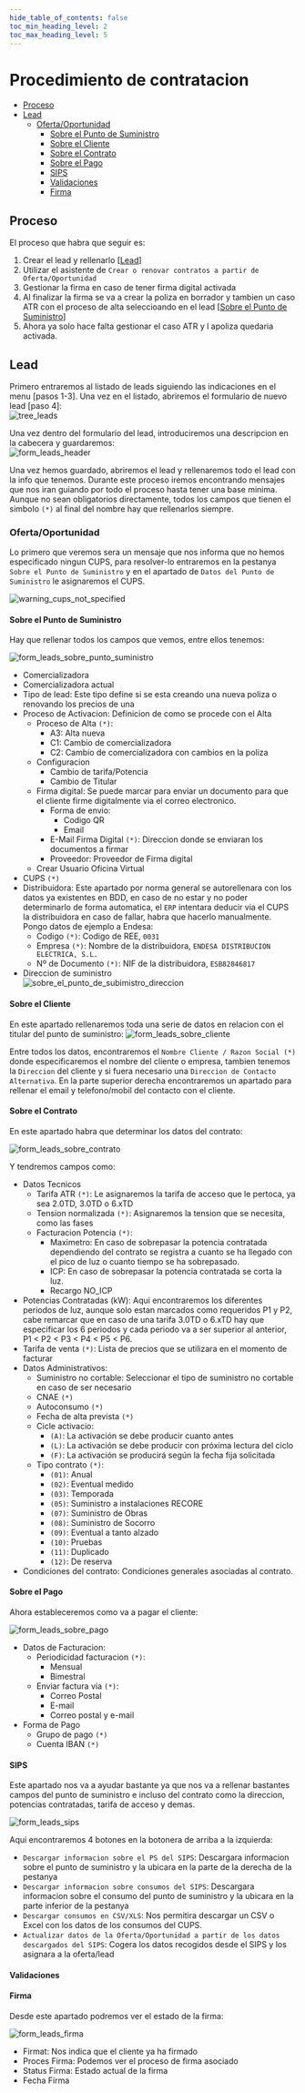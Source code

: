 ```yaml
--- 
hide_table_of_contents: false
toc_min_heading_level: 2
toc_max_heading_level: 5
---
```

# Procedimiento de contratacion

- [Proceso](#proceso)
- [Lead](#lead)
  - [Oferta/Oportunidad](#ofertaoportunidad)
    - [Sobre el Punto de Suministro](#sobre-el-punto-de-suministro)
    - [Sobre el Cliente](#sobre-el-cliente)
    - [Sobre el Contrato](#sobre-el-contrato)
    - [Sobre el Pago](#sobre-el-pago)
    - [SIPS](#sips)
    - [Validaciones](#validaciones)
    - [Firma](#firma)

## Proceso

El proceso que habra que seguir es:

1. Crear el lead y rellenarlo \[[Lead](#lead)\]
2. Utilizar el asistente de `Crear o renovar contratos a partir de Oferta/Oportunidad`
3. Gestionar la firma en caso de tener firma digital activada
4. Al finalizar la firma se va a crear la poliza en borrador y tambien un caso ATR con el proceso de alta seleccioando en el lead \[[Sobre el Punto de Suministro](#sobre-el-punto-de-suministro)\]
5. Ahora ya solo hace falta gestionar el caso ATR y l apoliza quedaria activada.

## Lead

Primero entraremos al listado de leads siguiendo las indicaciones en el menu \[pasos 1-3\]. Una vez en el listado, abriremos el formulario de nuevo lead \[paso 4\]:\
![tree_leads]

Una vez dentro del formulario del lead, introduciremos una descripcion en la cabecera y guardaremos:\
![form_leads_header]

Una vez hemos guardado, abriremos el lead y rellenaremos todo el lead con la info que tenemos. Durante este proceso iremos encontrando mensajes que nos iran guiando por todo el proceso hasta tener una base minima. Aunque no sean obligatorios directamente, todos los campos que tienen el simbolo `(*)` al final del nombre hay que rellenarlos siempre.

### Oferta/Oportunidad

Lo primero que veremos sera un mensaje que nos informa que no hemos especificado ningun CUPS, para resolver-lo entraremos en la pestanya `Sobre el Punto de Suministro` y en el apartado de `Datos del Punto de Suministro` le asignaremos el CUPS.

![warning_cups_not_specified]

#### Sobre el Punto de Suministro

Hay que rellenar todos los campos que vemos, entre ellos tenemos:

![form_leads_sobre_punto_suministro]

- Comercializadora
- Comercializadora actual
- Tipo de lead: Este tipo define si se esta creando una nueva poliza o renovando los precios de una
- Proceso de Activacion: Definicion de como se procede con el Alta
  - Proceso de Alta `(*)`:
    - A3: Alta nueva
    - C1: Cambio de comercializadora
    - C2: Cambio de comercializadora con cambios en la poliza
  - Configuracion
    - Cambio de tarifa/Potencia
    - Cambio de Titular
  - Firma digital: Se puede marcar para enviar un documento para que el cliente firme digitalmente via el correo electronico.
    - Forma de envio:
      - Codigo QR
      - Email
    - E-Mail Firma Digital `(*)`: Direccion donde se enviaran los documentos a firmar
    - Proveedor: Proveedor de Firma digital
  - Crear Usuario Oficina Virtual
- CUPS `(*)`
- Distribuidora: Este apartado por norma general se autorellenara con los datos ya existentes en BDD, en caso de no estar y no poder determinarlo de forma automatica, el `ERP` intentara deducir via el CUPS la distribuidora en caso de fallar, habra que hacerlo manualmente. Pongo datos de ejemplo a Endesa:
  - Codigo `(*)`: Codigo de REE, `0031`
  - Empresa `(*)`: Nombre de la distribuidora, `ENDESA DISTRIBUCION ELECTRICA, S.L.`
  - Nº de Documento `(*)`: NIF de la distribuidora, `ESB82846817`
- Direccion de suministro\
![sobre_el_punto_de_subimistro_direccion]

#### Sobre el Cliente

En este apartado rellenaremos toda una serie de datos en relacion con el titular del punto de suministro:
![form_leads_sobre_cliente]

Entre todos los datos, encontraremos el `Nombre Cliente / Razon Social (*)` donde especificaremos el nombre del cliente o empresa, tambien tenemos la `Direccion` del cliente y si fuera necesario una `Direccion de Contacto Alternativa`. En la parte superior derecha encontraremos un apartado para rellenar el email y telefono/mobil del contacto con el cliente.

#### Sobre el Contrato

En este apartado habra que determinar los datos del contrato:

![form_leads_sobre_contrato]

Y tendremos campos como:

- Datos Tecnicos
  - Tarifa ATR `(*)`: Le asignaremos la tarifa de acceso que le pertoca, ya sea 2.0TD, 3.0TD o 6.xTD
  - Tension normalizada `(*)`: Asignaremos la tension que se necesita, como las fases
  - Facturacion Potencia `(*)`:
    - Maximetro: En caso de sobrepasar la potencia contratada dependiendo del contrato se registra a cuanto se ha llegado con el pico de luz o cuanto tiempo se ha sobrepasado.
    - ICP: En caso de sobrepasar la potencia contratada se corta la luz.
    - Recargo NO_ICP
- Potencias Contratadas (kW): Aqui encontraremos los diferentes periodos de luz, aunque solo estan marcados como requeridos P1 y P2, cabe remarcar que en caso de una tarifa 3.0TD o 6.xTD hay que especificar los 6 periodos y cada periodo va a ser superior al anterior, P1 < P2 < P3 < P4 < P5 < P6.
- Tarifa de venta `(*)`: Lista de precios que se utilizara en el momento de facturar
- Datos Administrativos:
  - Suministro no cortable: Seleccionar el tipo de suministro no cortable en caso de ser necesario
  - CNAE `(*)`
  - Autoconsumo `(*)`
  - Fecha de alta prevista `(*)`
  - Cicle activacio:
    - `(A)`: La activación se debe producir cuanto antes
    - `(L)`: La activación se debe producir con próxima lectura del ciclo
    - `(F)`: La activación se producirá según la fecha fija solicitada
  - Tipo contrato `(*)`:
    - `(01)`: Anual
    - `(02)`: Eventual medido
    - `(03)`: Temporada
    - `(05)`: Suministro a instalaciones RECORE
    - `(07)`: Suministro de Obras
    - `(08)`: Suministro de Socorro
    - `(09)`: Eventual a tanto alzado
    - `(10)`: Pruebas
    - `(11)`: Duplicado
    - `(12)`: De reserva
- Condiciones del contrato: Condiciones generales asociadas al contrato.

#### Sobre el Pago

Ahora estableceremos como va a pagar el cliente:

![form_leads_sobre_pago]

- Datos de Facturacion:
  - Periodicidad facturacion `(*)`:
    - Mensual
    - Bimestral
  - Enviar factura vía `(*)`:
    - Correo Postal
    - E-mail
    - Correo postal y e-mail
- Forma de Pago
  - Grupo de pago `(*)`
  - Cuenta IBAN `(*)`

#### SIPS

Este apartado nos va a ayudar bastante ya que nos va a rellenar bastantes campos del punto de suministro e incluso del contrato como la direccion, potencias contratadas, tarifa de acceso y demas.

![form_leads_sips]

Aqui encontraremos 4 botones en la botonera de arriba a la izquierda:

- `Descargar informacion sobre el PS del SIPS`: Descargara informacion sobre el punto de suministro y la ubicara en la parte de la derecha de la pestanya
- `Descargar informacion sobre consumos del SIPS`: Descargara informacion sobre el consumo del punto de suministro y la ubicara en la parte inferior de la pestanya
- `Descargar consumos en CSV/XLS`: Nos permitira descargar un CSV o Excel con los datos de los consumos del CUPS.
- `Actualizar datos de la Oferta/Oportunidad a partir de los datos descargados del SIPS`: Cogera los datos recogidos desde el SIPS y los asignara a la oferta/lead

#### Validaciones

#### Firma

Desde este apartado podremos ver el estado de la firma:

![form_leads_firma]

- Firmat: Nos indica que el cliente ya ha firmado
- Proces Firma: Podemos ver el proceso de firma asociado
- Status Firma: Estado actual de la firma
- Fecha Firma

[tree_leads]: /gisce/procediments/new_contract_procedure/tree_leads.png
[form_leads_header]: /gisce/procediments/new_contract_procedure/form_leads_header.png
[form_leads_firma]: /gisce/procediments/new_contract_procedure/firma.png
<!-- [form_leads_general]: /gisce/procediments/new_contract_procedure/general.png -->
[form_leads_sips]: /gisce/procediments/new_contract_procedure/sips.png
[form_leads_sobre_cliente]: /gisce/procediments/new_contract_procedure/sobre_cliente.png
[form_leads_sobre_contrato]: /gisce/procediments/new_contract_procedure/sobre_contrato.png
[form_leads_sobre_pago]: /gisce/procediments/new_contract_procedure/sobre_pago.png
[form_leads_sobre_punto_suministro]: /gisce/procediments/new_contract_procedure/sobre_punto_suministro.png
[warning_cups_not_specified]: /gisce/procediments/new_contract_procedure/warning_cups_not_specified.png
[sobre_el_punto_de_subimistro_direccion]: /gisce/procediments/new_contract_procedure/sobre_el_punto_de_subimistro_direccion.png
